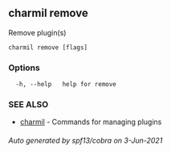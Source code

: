 ## charmil remove

Remove plugin(s)

```
charmil remove [flags]
```

### Options

```
  -h, --help   help for remove
```

### SEE ALSO

* [charmil](charmil.md)	 - Commands for managing plugins

###### Auto generated by spf13/cobra on 3-Jun-2021
